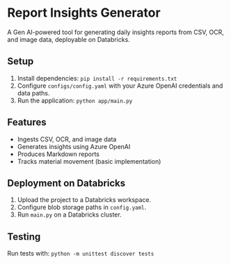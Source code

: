 # Report Insights Generator

A Gen AI-powered tool for generating daily insights reports from CSV, OCR, and image data, deployable on Databricks.

## Setup
1. Install dependencies: `pip install -r requirements.txt`
2. Configure `configs/config.yaml` with your Azure OpenAI credentials and data paths.
3. Run the application: `python app/main.py`

## Features
- Ingests CSV, OCR, and image data
- Generates insights using Azure OpenAI
- Produces Markdown reports
- Tracks material movement (basic implementation)

## Deployment on Databricks
1. Upload the project to a Databricks workspace.
2. Configure blob storage paths in `config.yaml`.
3. Run `main.py` on a Databricks cluster.

## Testing
Run tests with: `python -m unittest discover tests`
